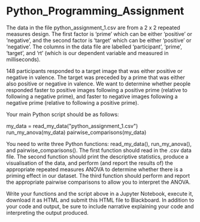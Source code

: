 # Python_Programming_Assignment

The data in the file python_assignment_1.csv are from a 2 x 2 repeated measures design.
The first factor is ‘prime’ which can be either ‘positive’ or ‘negative’, and the second factor is
‘target’ which can be either ‘positive’ or ‘negative’. The columns in the data file are labelled
‘participant’, ‘prime’, ‘target’, and ‘rt’ (which is our dependent variable and measured in
milliseconds).

148 participants responded to a target image that was either positive or negative in valence. The
target was preceded by a prime that was either also positive or negative in valence. We want to
determine whether people responded faster to positive images following a positive prime (relative
to following a negative prime), and faster to negative images following a negative prime (relative to
following a positive prime).

Your main Python script should be as follows:

my_data = read_my_data("python_assignment_1.csv")
run_my_anova(my_data)
pairwise_comparisons(my_data)

You need to write three Python functions: read_my_data(), run_my_anova(), and
pairwise_comparisons(). The first function should read in the .csv data file. The second
function should print the descriptive statistics, produce a visualisation of the data, and perform (and
report the results of) the appropriate repeated measures ANOVA to determine whether there is a
priming effect in our dataset. The third function should perform and report the appropriate pairwise
comparisons to allow you to interpret the ANOVA.

Write your functions and the script above in a Jupyter Notebook, execute it, download it as HTML
and submit this HTML file to Blackboard. In addition to your code and output, be sure to include
narrative explaining your code and interpreting the output produced. 